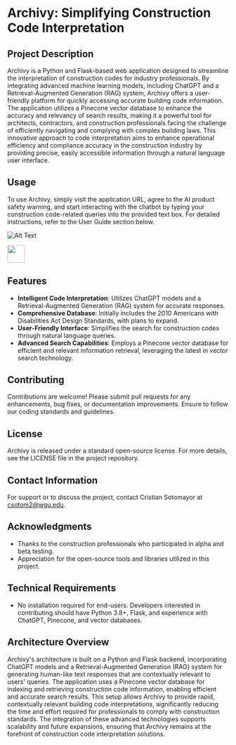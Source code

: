 # Archivy: Simplifying Construction Code Interpretation

## Project Description
Archivy is a Python and Flask-based web application designed to streamline the interpretation of construction codes for industry professionals. By integrating advanced machine learning models, including ChatGPT and a Retrieval-Augmented Generation (RAG) system, Archivy offers a user-friendly platform for quickly accessing accurate building code information. The application utilizes a Pinecone vector database to enhance the accuracy and relevancy of search results, making it a powerful tool for architects, contractors, and construction professionals facing the challenge of efficiently navigating and complying with complex building laws. This innovative approach to code interpretation aims to enhance operational efficiency and compliance accuracy in the construction industry by providing precise, easily accessible information through a natural language user interface.

## Usage
To use Archivy, simply visit the application URL, agree to the AI product safety warning, and start interacting with the chatbot by typing your construction code-related queries into the provided text box. For detailed instructions, refer to the User Guide section below.

![Alt Text]()

<img src="https://media.giphy.com/media/QY31wTPrOP7dB73sDL/giphy.gif" width="40" height="40" />


## Features
- **Intelligent Code Interpretation**: Utilizes ChatGPT models and a Retrieval-Augmented Generation (RAG) system for accurate responses.
- **Comprehensive Database**: Initially includes the 2010 Americans with Disabilities Act Design Standards, with plans to expand.
- **User-Friendly Interface**: Simplifies the search for construction codes through natural language queries.
- **Advanced Search Capabilities**: Employs a Pinecone vector database for efficient and relevant information retrieval, leveraging the latest in vector search technology.

## Contributing
Contributions are welcome! Please submit pull requests for any enhancements, bug fixes, or documentation improvements. Ensure to follow our coding standards and guidelines.

## License
Archivy is released under a standard open-source license. For more details, see the LICENSE file in the project repository.

## Contact Information
For support or to discuss the project, contact Cristian Sotomayor at csotom2@wgu.edu.

## Acknowledgments
- Thanks to the construction professionals who participated in alpha and beta testing.
- Appreciation for the open-source tools and libraries utilized in this project.

## Technical Requirements
- No installation required for end-users. Developers interested in contributing should have Python 3.8+, Flask, and experience with ChatGPT, Pinecone, and vector databases.

## Architecture Overview
Archivy's architecture is built on a Python and Flask backend, incorporating ChatGPT models and a Retrieval-Augmented Generation (RAG) system for generating human-like text responses that are contextually relevant to users' queries. The application uses a Pinecone vector database for indexing and retrieving construction code information, enabling efficient and accurate search results. This setup allows Archivy to provide rapid, contextually relevant building code interpretations, significantly reducing the time and effort required for professionals to comply with construction standards. The integration of these advanced technologies supports scalability and future expansions, ensuring that Archivy remains at the forefront of construction code interpretation solutions.
